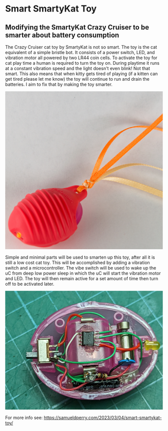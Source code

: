# Smart SmartyKat Toy
## Modifying the SmartyKat Crazy Cruiser to be smarter about battery consumption

The Crazy Cruiser cat toy by SmartyKat is not so smart. The toy is the cat equivalent of a simple bristle bot. It consists of a power switch, LED, and vibration motor all powered by two LR44 coin cells. To activate the toy for cat play time a human is required to turn the toy on. During playtime it runs at a constant vibration speed and the light doesn't even blink! Not that smart. This also means that when kitty gets tired of playing (if a kitten can get tired please let me know) the toy will continue to run and drain the batteries. I aim to fix that by making the toy smarter.

![SmartyKat Toy](images/01_skcc_toy.jpg)

Simple and minimal parts will be used to smarten up this toy, after all it is still a low cost cat toy. This will be accomplished by adding a vibration switch and a microcontroller. The vibe switch will be used to wake up the uC from deep low power sleep in which the uC will start the vibration motor and LED. The toy will then remain active for a set amount of time then turn off to be activated later.

![Modified Toy](images/07_skcc_modified-inside.jpg)

For more info see: https://samueldperry.com/2023/03/04/smart-smartykat-toy/